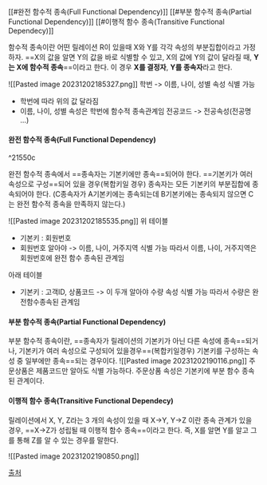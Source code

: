 [[#완전 함수적 종속(Full Functional Dependency)]]
[[#부분 함수적 종속(Partial Functional Dependency)]]
[[#이행적 함수 종속(Transitive Functional Dependecy)]]

함수적 종속이란 어떤 릴레이션 R이 있을때 X와 Y를 각각 속성의 부분집합이라고 가정하자.
==X의 값을 알면 Y의 값을 바로 식별할 수 있고, X의 값에 Y의 값이 달라질 때, **Y는 X에 함수적 종속**==이라고 한다. 이 경우 **X를 결정자**, **Y를 종속자**라고 한다.

![[Pasted image 20231202185327.png]]
학번 -> 이름, 나이, 성별 속성 식별 가능
* 학번에 따라 위의 값 달라짐
* 이름, 나이, 성별 속성은 학번에 함수적 종속관계임
전공코드 -> 전공속성(전공명 ...)

#### 완전 함수적 종속(Full Functional Dependency)

^21550c

완전 함수적 종속에서 ==종속자는 기본키에만 종속==되어야 한다.
==기본키가 여러 속성으로 구성==되어 있을 경우(복합키일 경우) 종속자는 모든 기본키의 부분집합에 종속되어야 한다. (C종속자가 A기본키에는 종속되는데 B기본키에는 종속되지 않으면 C는 완전 함수적 종속을 만족하지 않는다.)

![[Pasted image 20231202185535.png]]
위 테이블
- 기본키 : 회원번호
- 회원번호 알아야 -> 이름, 나이, 거주지역 식별 가능
	따라서 이름, 나이, 거주지역은 회원번호에 완전 함수 종속된 관계임

아래 테이블
* 기본키 : 고객ID, 상품코드 -> 이 두개 알아야 수량 속성 식별 가능
	따라서 수량은 완전함수종속된 관계임

#### 부분 함수적 종속(Partial Functional Dependency)

부분 함수적 종속이란, ==종속자가 릴레이션의 기본키가 아닌 다른 속성에 종속==되거나, 기본키가 여러 속성으로 구성되어 있을경우==(복합키일경우) 기본키를 구성하는 속성 중 일부에만 종속==되는 경우이다.
![[Pasted image 20231202190116.png]]
주문상품은 제품코드만 알아도 식별 가능하다.
주문상품 속성은 기본키에 부분 함수 종속된 관계이다.

#### 이행적 함수 종속(Transitive Functional Dependecy)

릴레이션에서 X, Y, Z라는 3 개의 속성이 있을 때 X→Y, Y→Z 이란 종속 관계가 있을 경우, ==X→Z가 성립될 때 이행적 함수 종속==이라고 한다. 즉, X를 알면 Y를 알고 그를 통해 Z를 알 수 있는 경우를 말한다.

![[Pasted image 20231202190850.png]]



[출처](https://dodo000.tistory.com/20#:~:text=%ED%95%A8%EC%88%98%EC%A0%81%20%EC%A2%85%EC%86%8D%EC%9D%B4%EB%9E%80%20%EC%96%B4%EB%96%A4,%EB%A5%BC%20%EC%A2%85%EC%86%8D%EC%9E%90%EB%9D%BC%EA%B3%A0%20%ED%95%A9%EB%8B%88%EB%8B%A4.)
